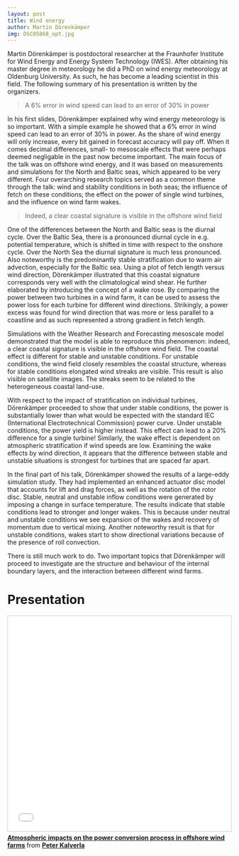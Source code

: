 ```yaml
---
layout: post
title: Wind energy
author: Martin Dörenkämper
img: DSC05868_opt.jpg
---
```


Martin Dörenkämper is postdoctoral researcher at the Fraunhofer Institute for Wind Energy and Energy System Technology (IWES). After obtaining his master degree in meteorology he did a PhD on wind energy meteorology at Oldenburg University. As such, he has become a leading scientist in this field. The following summary of his presentation is written by the organizers.

> A 6% error in wind speed can lead to an error of 30% in power

In his first slides, Dörenkämper explained why wind energy meteorology is so important. With a simple example he showed that a 6% error in wind speed can lead to an error of 30% in power. As the share of wind energy will only increase, every bit gained in forecast accuracy will pay off. When it comes decimal differences, small- to mesoscale effects that were perhaps deemed negligable in the past now become important. The main focus of the talk was on offshore wind energy, and it was based on measurements and simulations for the North and Baltic seas, which appeared to be very different. Four overarching research topics served as a common theme through the talk: wind and stability conditions in both seas; the influence of fetch on these conditions; the effect on the power of single wind turbines, and the influence on wind farm wakes.

> Indeed, a clear coastal signature is visible in the offshore wind field

One of the differences between the North and Baltic seas is the diurnal cycle. Over the Baltic Sea, there is a pronounced diurnal cycle in e.g. potential temperature, which is shifted in time with respect to the onshore cycle. Over the North Sea the diurnal signature is much less pronounced. Also noteworthy is the predominantly stable stratification due to warm air advection, especially for the Baltic sea. Using a plot of fetch length versus wind direction, Dörenkämper illustrated that this coastal signature corresponds very well with the climatological wind shear. He further elaborated by introducing the concept of a wake rose. By comparing the power between two turbines in a wind farm, it can be used to assess the power loss for each turbine for different wind directions. Strikingly, a power excess was found for wind direction that was more or less parallel to a coastline and as such represented a strong gradient in fetch length.
<!--more-->
Simulations with the Weather Research and Forecasting mesoscale model demonstrated that the model is able to reproduce this phenomenon: indeed, a clear coastal signature is visible in the offshore wind field. The coastal effect is different for stable and unstable conditions. For unstable conditions, the wind field closely resembles the coastal structure, whereas for stable conditions elongated wind streaks are visible. This result is also visible on satellite images. The streaks seem to be related to the heterogeneous coastal land-use.

With respect to the impact of stratification on individual turbines, Dörenkämper proceeded to show that under stable conditions, the power is substantially lower than what would be expected with the standard IEC (International Electrotechnical Commission) power curve. Under unstable conditions, the power yield is higher instead. This effect can lead to a 20% difference for a single turbine! Similarly, the wake effect is dependent on atmospheric stratification if wind speeds are low. Examining the wake effects by wind direction, it appears that the difference between stable and unstable situations is strongest for turbines that are spaced far apart.

In the final part of his talk, Dörenkämper showed the results of a large-eddy simulation study. They had implemented an enhanced actuator disc model that accounts for lift and drag forces, as well as the rotation of the rotor disc. Stable, neutral and unstable inflow conditions were generated by imposing a change in surface temperature. The results indicate that stable conditions lead to stronger and longer wakes. This is because under neutral and unstable conditions we see expansion of the wakes and recovery of momentum due to vertical mixing. Another noteworthy result is that for unstable conditions, wakes start to show directional variations because of the presence of roll convection.

There is still much work to do. Two important topics that Dörenkämper will proceed to investigate are the structure and behaviour of the internal boundary layers, and the interaction between different wind farms.

# Presentation
<iframe src="//www.slideshare.net/slideshow/embed_code/key/qCh8dTIKewxGVF" width="595" height="485" frameborder="0" marginwidth="0" marginheight="0" scrolling="no" style="border:1px solid #CCC; border-width:1px; margin-bottom:5px; max-width: 100%;" allowfullscreen> </iframe> <div style="margin-bottom:5px"> <strong> <a href="//www.slideshare.net/PeterKalverla/atmospheric-impacts-on-the-power-conversion-process-in-offshore-wind-farms" title="Atmospheric impacts on the power conversion process in offshore wind farms" target="_blank">Atmospheric impacts on the power conversion process in offshore wind farms</a> </strong> from <strong><a target="_blank" href="https://www.slideshare.net/PeterKalverla">Peter Kalverla</a></strong> </div>
